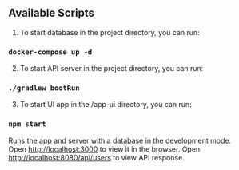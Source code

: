 ## Available Scripts

1. To start database in the project directory, you can run:

### `docker-compose up -d`

2. To start API server in the project directory, you can run:

### `./gradlew bootRun`

3. To start UI app in the /app-ui directory, you can run:

### `npm start`

Runs the app and server with a database in the development mode.\
Open [http://localhost:3000](http://localhost:3000) to view it in the browser. Open [http://localhost:8080/api/users](http://localhost:8080/api/users) to view
API response.
